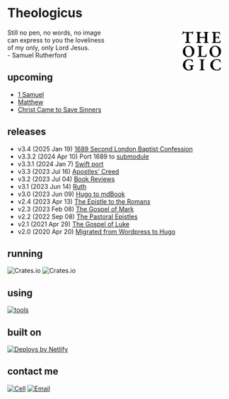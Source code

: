# Theologicus
<img style="float:right; border-radius: 4px; margin-right: 15px; margin-bottom: 10px" src="src/logo-theologicus.png" width="100" align="right">Still no pen, no words, no image  
can express to you the loveliness  
of my only, only Lord Jesus.  
\- Samuel Rutherford

## upcoming

- [1 Samuel](https://theologic.us/samuel-1/index.html)
- [Matthew](https://theologic.us/matthew/index.md)
- [Christ Came to Save Sinners](https://theologic.us/doctrine-christ-saves/index.html)

## releases

- v3.4 (2025 Jan 19) [1689 Second London Baptist Confession](https://theologic.us/confession-1689/index.md)
- v3.3.2 (2024 Apr 10) Port 1689 to [submodule](https://github.com/joelouthan/theologicus-1689)
- v3.3.1 (2024 Jan 7) [Swift port](https://github.com/joelouthan/com.theologicus)
- v3.3 (2023 Jul 16) [Apostles' Creed](https://theologic.us/creed-apostles/index.md)
- v3.2 (2023 Jul 04) [Book Reviews](https://theologic.us/reviews/index.md)
- v3.1 (2023 Jun 14) [Ruth](https://theologic.us/ruth/index.md)
- v3.0 (2023 Jun 09) [Hugo to mdBook](https://theologic.us)
- v2.4 (2023 Apr 13) [The Epistle to the Romans](https://theologic.us/romans/index.md)
- v2.3 (2023 Feb 08) [The Gospel of Mark](https://theologic.us/mark/index.md)
- v2.2 (2022 Sep 08) [The Pastoral Epistles](https://theologic.us/pastorals/index.md)
- v2.1 (2021 Apr 29) [The Gospel of Luke](https://theologic.us/luke/index.md)
- v2.0 (2020 Apr 20) [Migrated from Wordpress to Hugo](https://github.com/joelouthan/theologic.us)

## running

![Crates.io](https://img.shields.io/crates/v/mdbook)
![Crates.io](https://img.shields.io/crates/v/mdbook-toc)

## using

[![tools](https://skillicons.dev/icons?i=vscode,vim,rust,md,css,html,bash,git,github,netlify,linux)]()

## built on

<a href="https://www.netlify.com"><img src="https://www.netlify.com/v3/img/components/netlify-color-accent.svg" alt="Deploys by Netlify" /></a>

## contact me

[![Cell](https://img.shields.io/badge/SMS-joseph-437790?style=flat-square&logo=Apple)](sms:8177071486)
[![Email](https://img.shields.io/badge/Email-joseph-success?style=flat-square&logo=Minutemailer)](mailto:joe@theologic.us)
